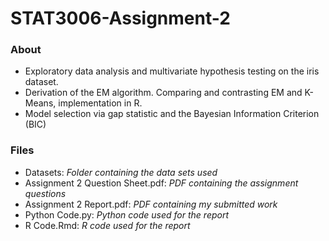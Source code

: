 # STAT3006-Assignment-2

### About
* Exploratory data analysis and multivariate hypothesis testing on the iris dataset.
* Derivation of the EM algorithm. Comparing and contrasting EM and K-Means, implementation in R.
* Model selection via gap statistic and the Bayesian Information Criterion (BIC)


### Files
* Datasets: *Folder containing the data sets used*
* Assignment 2 Question Sheet.pdf: *PDF containing the assignment questions*
* Assignment 2 Report.pdf: *PDF containing my submitted work*
* Python Code.py: *Python code used for the report*
* R Code.Rmd: *R code used for the report*

